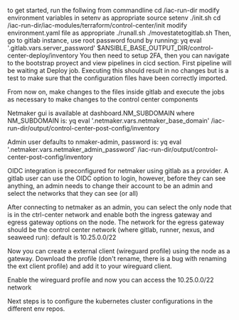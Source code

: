 to get started, run the follwing from commandline
cd /iac-run-dir
modify environment variables in setenv as appropriate
source setenv
./init.sh
cd /iac-run-dir/iac-modules/terraform/control-center/init
modify environment.yaml file as appropriate
./runall.sh
./movestatetogitlab.sh
Then, go to gitlab instance, use root password found by running: yq eval '.gitlab.vars.server_password'  $ANSIBLE_BASE_OUTPUT_DIR/control-center-deploy/inventory
You then need to setup 2FA, then you can navigate to the bootstrap proyect and view pipelines in cicd section.
First pipeline will be waiting at Deploy job.  Executing this should result in no changes but is a test to make sure that the configuration files have been correctly imported.

From now on, make changes to the files inside gitlab and execute the jobs as necessary to make changes to the control center components

Netmaker gui is available at dashboard.NM_SUBDOMAIN where NM_SUBDOMAIN is: yq eval '.netmaker.vars.netmaker_base_domain'  /iac-run-dir/output/control-center-post-config/inventory

Admin user defaults to nmaker-admin, password is: yq eval '.netmaker.vars.netmaker_admin_password'  /iac-run-dir/output/control-center-post-config/inventory

OIDC integration is preconfigured for netmaker using gitlab as a provider.  A gitlab user can use the OIDC option to login, however, before they can see anything, an admin needs to change their account to be an admin and select the networks that they can see (or all)

After connecting to netmaker as an admin, you can select the only node that is in the ctrl-center network and enable both the ingress gateway and egress gateway options on the node.  The network for the egress gateway should be the control center network (where gitlab, runner, nexus, and seaweed run): default is 10.25.0.0/22

Now you can create a external client (wireguard profile) using the node as a gateway.  Download the profile (don't rename, there is a bug with renaming the ext client profile) and add it to your wireguard client.

Enable the wireguard profile and now you can access the 10.25.0.0/22 network

Next steps is to configure the kubernetes cluster configurations in the different env repos.
